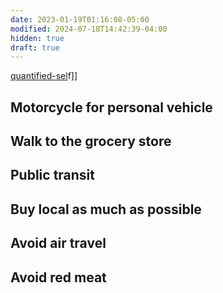 ```yaml
---
date: 2023-01-19T01:16:08-05:00
modified: 2024-07-18T14:42:39-04:00
hidden: true
draft: true
---
```


[quantified-sel](quantified-sel)f]]

## Motorcycle for personal vehicle

## Walk to the grocery store

## Public transit

## Buy local as much as possible

## Avoid air travel

## Avoid red meat

